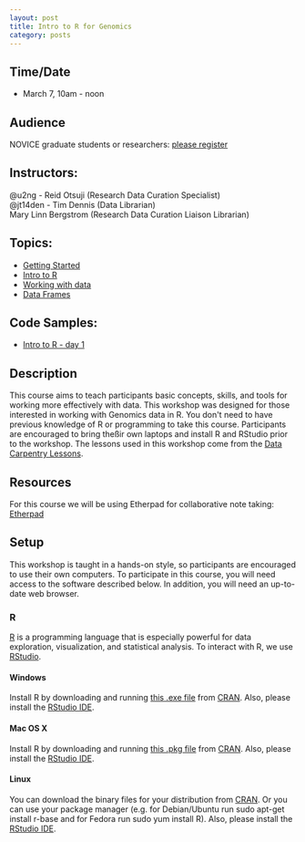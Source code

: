 ```yaml
---
layout: post
title: Intro to R for Genomics
category: posts
---
```


## Time/Date 

* March 7, 10am - noon 

## Audience 

NOVICE graduate students or researchers: [please register](http://ucsd.libcal.com/event/2371650) 

## Instructors: 

@u2ng  - Reid Otsuji (Research Data Curation Specialist)  
@jt14den - Tim Dennis (Data Librarian)  
Mary Linn Bergstrom (Research Data Curation Liaison Librarian)  

## Topics: 

* [Getting Started](http://www.datacarpentry.org/R-genomics/00-before-we-start.html)
* [Intro to R](http://www.datacarpentry.org/R-genomics/01-intro-to-R.html)
* [Working with data](http://www.datacarpentry.org/R-genomics/02-starting-with-data.html)
* [Data Frames](http://www.datacarpentry.org/R-genomics/03-data-frames.html)

## Code Samples: 
 
 * [Intro to R - day 1](http://ucsdlib.github.io/workshops/intro-r/intro-to-r.html)

## Description

This course aims to teach participants basic concepts, skills, and tools for working more effectively with data. This workshop was designed for those interested in working with Genomics data in R. You don't need to have previous knowledge of R or programming to take this course. Participants are encouraged to bring theßir own laptops and install R and RStudio prior to the workshop. The lessons used in this workshop come from the [Data Carpentry Lessons](http://www.datacarpentry.org/lessons/). 

## Resources

For this course we will be using Etherpad for collaborative note taking:
[Etherpad](https://goo.gl/DQMPrp)



## Setup <a name="setup"></a>

This workshop is taught in a hands-on style, so participants are encouraged to use their own computers. To participate in this course, you will need access to the software described below. In addition, you will need an up-to-date web browser.  

### R

[R](http://www.r-project.org/) is a programming language that is especially powerful for data exploration, visualization, and statistical analysis. To interact with R, we use [RStudio](http://www.rstudio.com/).

#### Windows

Install R by downloading and running [this .exe file](http://cran.r-project.org/bin/windows/base/release.htm) from [CRAN](http://cran.r-project.org/index.html). Also, please install the [RStudio IDE](http://www.rstudio.com/ide/download/desktop).

#### Mac OS X

Install R by downloading and running [this .pkg file](http://cran.r-project.org/bin/macosx/R-latest.pkg) from [CRAN](http://cran.r-project.org/index.html). Also, please install the [RStudio IDE](http://www.rstudio.com/ide/download/desktop).

#### Linux

You can download the binary files for your distribution from [CRAN](http://cran.r-project.org/index.html). Or you can use your package manager (e.g. for Debian/Ubuntu run sudo apt-get install r-base and for Fedora run sudo yum install R). Also, please install the [RStudio IDE](http://www.rstudio.com/ide/download/desktop).